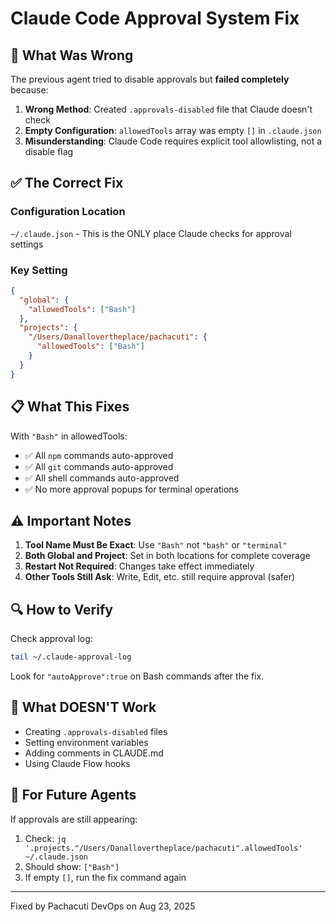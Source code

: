 # Claude Code Approval System Fix

## 🔴 What Was Wrong

The previous agent tried to disable approvals but **failed completely** because:

1. **Wrong Method**: Created `.approvals-disabled` file that Claude doesn't check
2. **Empty Configuration**: `allowedTools` array was empty `[]` in `.claude.json`
3. **Misunderstanding**: Claude Code requires explicit tool allowlisting, not a disable flag

## ✅ The Correct Fix

### Configuration Location
`~/.claude.json` - This is the ONLY place Claude checks for approval settings

### Key Setting
```json
{
  "global": {
    "allowedTools": ["Bash"]
  },
  "projects": {
    "/Users/Danallovertheplace/pachacuti": {
      "allowedTools": ["Bash"]
    }
  }
}
```

## 📋 What This Fixes

With `"Bash"` in allowedTools:
- ✅ All `npm` commands auto-approved
- ✅ All `git` commands auto-approved  
- ✅ All shell commands auto-approved
- ✅ No more approval popups for terminal operations

## ⚠️ Important Notes

1. **Tool Name Must Be Exact**: Use `"Bash"` not `"bash"` or `"terminal"`
2. **Both Global and Project**: Set in both locations for complete coverage
3. **Restart Not Required**: Changes take effect immediately
4. **Other Tools Still Ask**: Write, Edit, etc. still require approval (safer)

## 🔍 How to Verify

Check approval log:
```bash
tail ~/.claude-approval-log
```

Look for `"autoApprove":true` on Bash commands after the fix.

## 🚫 What DOESN'T Work

- Creating `.approvals-disabled` files
- Setting environment variables  
- Adding comments in CLAUDE.md
- Using Claude Flow hooks

## 📝 For Future Agents

If approvals are still appearing:
1. Check: `jq '.projects."/Users/Danallovertheplace/pachacuti".allowedTools' ~/.claude.json`
2. Should show: `["Bash"]`
3. If empty `[]`, run the fix command again

---
Fixed by Pachacuti DevOps on Aug 23, 2025